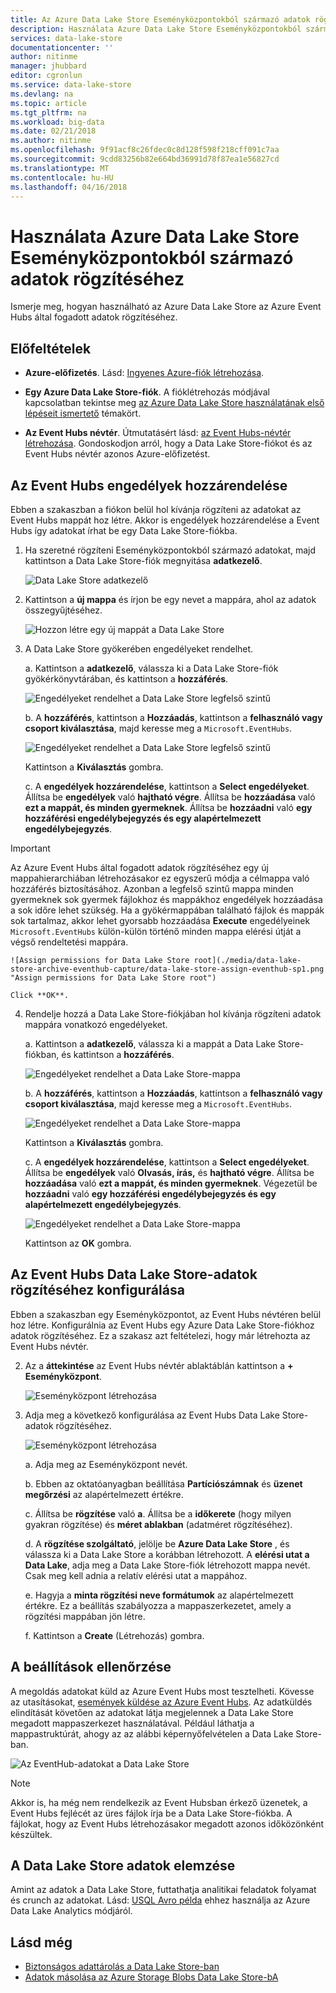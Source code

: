 ```yaml
---
title: Az Azure Data Lake Store Eseményközpontokból származó adatok rögzítéséhez |} Microsoft Docs
description: Használata Azure Data Lake Store Eseményközpontokból származó adatok rögzítéséhez
services: data-lake-store
documentationcenter: ''
author: nitinme
manager: jhubbard
editor: cgronlun
ms.service: data-lake-store
ms.devlang: na
ms.topic: article
ms.tgt_pltfrm: na
ms.workload: big-data
ms.date: 02/21/2018
ms.author: nitinme
ms.openlocfilehash: 9f91acf8c26fdec0c8d128f598f218cff091c7aa
ms.sourcegitcommit: 9cdd83256b82e664bd36991d78f87ea1e56827cd
ms.translationtype: MT
ms.contentlocale: hu-HU
ms.lasthandoff: 04/16/2018
---
```

# <a name="use-azure-data-lake-store-to-capture-data-from-event-hubs"></a>Használata Azure Data Lake Store Eseményközpontokból származó adatok rögzítéséhez

Ismerje meg, hogyan használható az Azure Data Lake Store az Azure Event Hubs által fogadott adatok rögzítéséhez.

## <a name="prerequisites"></a>Előfeltételek

* **Azure-előfizetés**. Lásd: [Ingyenes Azure-fiók létrehozása](https://azure.microsoft.com/pricing/free-trial/).

* **Egy Azure Data Lake Store-fiók**. A fióklétrehozás módjával kapcsolatban tekintse meg [az Azure Data Lake Store használatának első lépéseit ismertető](data-lake-store-get-started-portal.md) témakört.

*  **Az Event Hubs névtér**. Útmutatásért lásd: [az Event Hubs-névtér létrehozása](../event-hubs/event-hubs-create.md#create-an-event-hubs-namespace). Gondoskodjon arról, hogy a Data Lake Store-fiókot és az Event Hubs névtér azonos Azure-előfizetést.


## <a name="assign-permissions-to-event-hubs"></a>Az Event Hubs engedélyek hozzárendelése

Ebben a szakaszban a fiókon belül hol kívánja rögzíteni az adatokat az Event Hubs mappát hoz létre. Akkor is engedélyek hozzárendelése a Event Hubs így adatokat írhat be egy Data Lake Store-fiókba. 

1. Ha szeretné rögzíteni Eseményközpontokból származó adatokat, majd kattintson a Data Lake Store-fiók megnyitása **adatkezelő**.

    ![Data Lake Store adatkezelő](./media/data-lake-store-archive-eventhub-capture/data-lake-store-open-data-explorer.png "Data Lake Store adatkezelő")

2.  Kattintson a **új mappa** és írjon be egy nevet a mappára, ahol az adatok összegyűjtéséhez.

    ![Hozzon létre egy új mappát a Data Lake Store](./media/data-lake-store-archive-eventhub-capture/data-lake-store-create-new-folder.png "hozzon létre egy új mappát a Data Lake Store-ban")

3. A Data Lake Store gyökerében engedélyeket rendelhet. 

    a. Kattintson a **adatkezelő**, válassza ki a Data Lake Store-fiók gyökérkönyvtárában, és kattintson a **hozzáférés**.

    ![Engedélyeket rendelhet a Data Lake Store legfelső szintű](./media/data-lake-store-archive-eventhub-capture/data-lake-store-assign-permissions-to-root.png "engedélyeket rendelhet a Data Lake Store gyökér")

    b. A **hozzáférés**, kattintson a **Hozzáadás**, kattintson a **felhasználó vagy csoport kiválasztása**, majd keresse meg a `Microsoft.EventHubs`. 

    ![Engedélyeket rendelhet a Data Lake Store legfelső szintű](./media/data-lake-store-archive-eventhub-capture/data-lake-store-assign-eventhub-sp.png "engedélyeket rendelhet a Data Lake Store gyökér")
    
    Kattintson a **Kiválasztás** gombra.

    c. A **engedélyek hozzárendelése**, kattintson a **Select engedélyeket**. Állítsa be **engedélyek** való **hajtható végre**. Állítsa be **hozzáadása** való **ezt a mappát, és minden gyermeknek**. Állítsa be **hozzáadni** való **egy hozzáférési engedélybejegyzés és egy alapértelmezett engedélybejegyzés**.

> [!IMPORTANT]
> Az Azure Event Hubs által fogadott adatok rögzítéséhez egy új mappahierarchiában létrehozásakor ez egyszerű módja a célmappa való hozzáférés biztosításához.  Azonban a legfelső szintű mappa minden gyermeknek sok gyermek fájlokhoz és mappákhoz engedélyek hozzáadása a sok időre lehet szükség.  Ha a gyökérmappában található fájlok és mappák sok tartalmaz, akkor lehet gyorsabb hozzáadása **Execute** engedélyeinek `Microsoft.EventHubs` külön-külön történő minden mappa elérési útját a végső rendeltetési mappára. 

    ![Assign permissions for Data Lake Store root](./media/data-lake-store-archive-eventhub-capture/data-lake-store-assign-eventhub-sp1.png "Assign permissions for Data Lake Store root")

    Click **OK**.

4. Rendelje hozzá a Data Lake Store-fiókjában hol kívánja rögzíteni adatok mappára vonatkozó engedélyeket.

    a. Kattintson a **adatkezelő**, válassza ki a mappát a Data Lake Store-fiókban, és kattintson a **hozzáférés**.

    ![Engedélyeket rendelhet a Data Lake Store-mappa](./media/data-lake-store-archive-eventhub-capture/data-lake-store-assign-permissions-to-folder.png "engedélyeket rendelhet a Data Lake Store-mappa")

    b. A **hozzáférés**, kattintson a **Hozzáadás**, kattintson a **felhasználó vagy csoport kiválasztása**, majd keresse meg a `Microsoft.EventHubs`. 

    ![Engedélyeket rendelhet a Data Lake Store-mappa](./media/data-lake-store-archive-eventhub-capture/data-lake-store-assign-eventhub-sp.png "engedélyeket rendelhet a Data Lake Store-mappa")
    
    Kattintson a **Kiválasztás** gombra.

    c. A **engedélyek hozzárendelése**, kattintson a **Select engedélyeket**. Állítsa be **engedélyek** való **Olvasás, írás,** és **hajtható végre**. Állítsa be **hozzáadása** való **ezt a mappát, és minden gyermeknek**. Végezetül be **hozzáadni** való **egy hozzáférési engedélybejegyzés és egy alapértelmezett engedélybejegyzés**.

    ![Engedélyeket rendelhet a Data Lake Store-mappa](./media/data-lake-store-archive-eventhub-capture/data-lake-store-assign-eventhub-sp-folder.png "engedélyeket rendelhet a Data Lake Store-mappa")
    
    Kattintson az **OK** gombra. 

## <a name="configure-event-hubs-to-capture-data-to-data-lake-store"></a>Az Event Hubs Data Lake Store-adatok rögzítéséhez konfigurálása

Ebben a szakaszban egy Eseményközpontot, az Event Hubs névtéren belül hoz létre. Konfigurálnia az Event Hubs egy Azure Data Lake Store-fiókhoz adatok rögzítéséhez. Ez a szakasz azt feltételezi, hogy már létrehozta az Event Hubs névtér.

2. Az a **áttekintése** az Event Hubs névtér ablaktáblán kattintson a **+ Eseményközpont**.

    ![Eseményközpont létrehozása](./media/data-lake-store-archive-eventhub-capture/data-lake-store-create-event-hub.png "Eseményközpont létrehozása")

3. Adja meg a következő konfigurálása az Event Hubs Data Lake Store-adatok rögzítéséhez.

    ![Eseményközpont létrehozása](./media/data-lake-store-archive-eventhub-capture/data-lake-store-configure-eventhub.png "Eseményközpont létrehozása")

    a. Adja meg az Eseményközpont nevét.
    
    b. Ebben az oktatóanyagban beállítása **Partíciószámnak** és **üzenet megőrzési** az alapértelmezett értékre.
    
    c. Állítsa be **rögzítése** való **a**. Állítsa be a **időkerete** (hogy milyen gyakran rögzítése) és **méret ablakban** (adatméret rögzítéséhez). 
    
    d. A **rögzítése szolgáltató**, jelölje be **Azure Data Lake Store** , és válassza ki a Data Lake Store a korábban létrehozott. A **elérési utat a Data Lake**, adja meg a Data Lake Store-fiók létrehozott mappa nevét. Csak meg kell adnia a relatív elérési utat a mappához.

    e. Hagyja a **minta rögzítési neve formátumok** az alapértelmezett értékre. Ez a beállítás szabályozza a mappaszerkezetet, amely a rögzítési mappában jön létre.

    f. Kattintson a **Create** (Létrehozás) gombra.

## <a name="test-the-setup"></a>A beállítások ellenőrzése

A megoldás adatokat küld az Azure Event Hubs most tesztelheti. Kövesse az utasításokat, [események küldése az Azure Event Hubs](../event-hubs/event-hubs-dotnet-framework-getstarted-send.md). Az adatküldés elindítását követően az adatokat látja megjelennek a Data Lake Store megadott mappaszerkezet használatával. Például láthatja a mappastruktúrát, ahogy az az alábbi képernyőfelvételen a Data Lake Store-ban.

![Az EventHub-adatokat a Data Lake Store](./media/data-lake-store-archive-eventhub-capture/data-lake-store-eventhub-data-sample.png "minta az EventHub-adatok Data Lake Store-ban")

> [!NOTE]
> Akkor is, ha még nem rendelkezik az Event Hubsban érkező üzenetek, a Event Hubs fejlécét az üres fájlok írja be a Data Lake Store-fiókba. A fájlokat, hogy az Event Hubs létrehozásakor megadott azonos időközönként készültek.
> 
>

## <a name="analyze-data-in-data-lake-store"></a>A Data Lake Store adatok elemzése

Amint az adatok a Data Lake Store, futtathatja analitikai feladatok folyamat és crunch az adatokat. Lásd: [USQL Avro példa](https://github.com/Azure/usql/tree/master/Examples/AvroExamples) ehhez használja az Azure Data Lake Analytics módjáról.
  

## <a name="see-also"></a>Lásd még
* [Biztonságos adattárolás a Data Lake Store-ban](data-lake-store-secure-data.md)
* [Adatok másolása az Azure Storage Blobs Data Lake Store-bA](data-lake-store-copy-data-azure-storage-blob.md)
